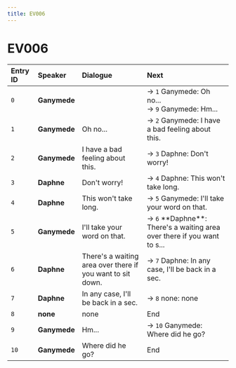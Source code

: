 ```yaml
---
title: EV006
---
```


# EV006


| Entry ID | Speaker | Dialogue | Next |
| :------- | :------ | :------- | :------------ |
| `0` | **Ganymede** |  | → `1` Ganymede: Oh no\.\.\.<br>→ `9` Ganymede: Hm\.\.\. |
| `1` | **Ganymede** | Oh no\.\.\. | → `2` Ganymede: I have a bad feeling about this\. |
| `2` | **Ganymede** | I have a bad feeling about this\. | → `3` Daphne: Don't worry\! |
| `3` | **Daphne** | Don't worry\! | → `4` Daphne: This won't take long\. |
| `4` | **Daphne** | This won't take long\. | → `5` Ganymede: I'll take your word on that\. |
| `5` | **Ganymede** | I'll take your word on that\. | → `6` \*\*Daphne\*\*: There's a waiting area over there if you want to s\.\.\. |
| `6` | **Daphne** | There's a waiting area over there if you want to sit down\. | → `7` Daphne: In any case, I'll be back in a sec\. |
| `7` | **Daphne** | In any case, I'll be back in a sec\. | → `8` none: none |
| `8` | **none** | none | End |
| `9` | **Ganymede** | Hm\.\.\. | → `10` Ganymede: Where did he go? |
| `10` | **Ganymede** | Where did he go? | End |
